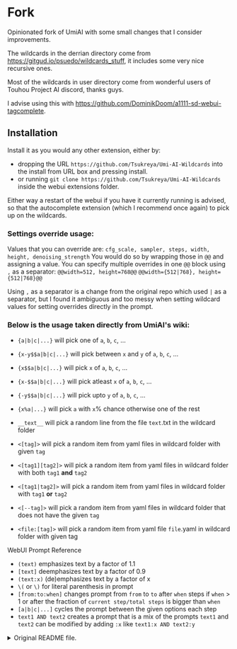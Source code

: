 # Fork
Opinionated fork of UmiAI with some small changes that I consider improvements. 

The wildcards in the derrian directory come from https://gitgud.io/psuedo/wildcards_stuff, it includes some very nice recursive ones.

Most of the wildcards in user directory come from wonderful users of Touhou Project AI discord, thanks guys.

I advise using this with https://github.com/DominikDoom/a1111-sd-webui-tagcomplete.

## Installation 
Install it as you would any other extension, either by:
 - dropping the URL `https://github.com/Tsukreya/Umi-AI-Wildcards` into the install from URL box and pressing install.
 - or running `git clone https://github.com/Tsukreya/Umi-AI-Wildcards` inside the webui extensions folder.
   
Either way a restart of the webui if you have it currently running is advised, so that the autocomplete extension (which I recommend once again) to pick up on the wildcards.

### Settings override usage:
Values that you can override are: `cfg_scale, sampler, steps, width, height, denoising_strength`
You would do so by wrapping those in `@@` and assigning a value. You can specify multiple overrides in one `@@` block using `,` as a separator:
`@@width=512, height=768@@`
`@@width={512|768}, height={512|768}@@`

Using `,` as a separator is a change from the original repo which used `|` as a separator, but I found it ambiguous and too messy when setting wildcard values for setting overrides directly in the prompt.

### Below is the usage taken directly from UmiAI's wiki:

* `{a|b|c|...}` will pick one of `a`, `b`, `c`, ...
* `{x-y$$a|b|c|...}` will pick between `x` and `y` of `a`, `b`, `c`, ...
* `{x$$a|b|c|...}` will pick `x` of `a`, `b`, `c`, ...
* `{x-$$a|b|c|...}` will pick atleast `x` of `a`, `b`, `c`, ...
* `{-y$$a|b|c|...}` will pick upto `y` of `a`, `b`, `c`, ...
* `{x%a|...}` will pick `a` with `x`% chance otherwise one of the rest

* `__text__` will pick a random line from the file `text`.txt in the wildcard folder

* `<[tag]>` will pick a random item from yaml files in wildcard folder with given `tag`
* `<[tag1][tag2]>` will pick a random item from yaml files in wildcard folder with both `tag1` **and** `tag2`
* `<[tag1|tag2]>` will pick a random item from yaml files in wildcard folder with `tag1` **or** `tag2`
* `<[--tag]>` will pick a random item from yaml files in wildcard folder that does not have the given `tag`
* `<file:[tag]>` will pick a random item from yaml file `file`.yaml in wildcard folder with given tag

WebUI Prompt Reference

* `(text)` emphasizes text by a factor of 1.1
* `[text]` deemphasizes text by a factor of 0.9
* `(text:x)` (de)emphasizes text by a factor of x
* `\(` or `\)` for literal parenthesis in prompt
* `[from:to:when]` changes prompt from `from` to `to` after `when` steps if `when` > 1 or after the fraction of `current step/total steps` is bigger than `when`
* `[a|b|c|...]` cycles the prompt between the given options each step
* `text1 AND text2` creates a prompt that is a mix of the prompts `text1` and `text2` can be modified by adding `:x` like `text1:x AND text2:y`

<details><summary>Original README file.</summary>
    
# Umi AI: A WebUI Wildcard Mod!

Umi AI is a wildcard mod that allows you to create randomized characters from random species with modular clothing types. It will grow over time and eventually become the ultimate character randomizer and creator.

Umi replaces the [Dynamic Wildcards extension](https://github.com/AUTOMATIC1111/stable-diffusion-webui-wildcards). It has all the same functionality, plus more. Umi also conflicts with the [Unprompted extension](https://github.com/ThereforeGames/unprompted). Pick one or the other.

Note that if you are reading this message a substantial amount of time after the date of Nov 13th, Umi may already have the majority of capabilities that Unprompted does. Additionally, it will almost certainly be easier to use. For example, what if you want to create a random choice of multiple options?

**Unprompted formatting**:

    Photo of a [choose]red|blue|yellow|green[/choose]-haired [choose]man|woman[/choose]

**Umi formatting**:

    Photo of a {red|blue|yellow|green}-haired {man|woman}

These two functions do exactly the same thing, but Umi's is smaller and easier to read. The goal of Umi is to be as easy to use as possible while providing consistently high-quality outputs of random characters and settings.

# Installing Umi

Installing Umi is easier than ever. It has been simplified into a 3-step process.

**Step 1: Determine if your PC meets the requirements to run AI generation.**
Is your GPU sufficiently powerful enough to run AI generation? [Download and run Speccy](https://www.ccleaner.com/speccy) and [post your PC specs in the Umi AI Discord](https://discord.gg/9K7j7DTfG2).

Assuming your PC meets the requirements...

**Step 2: Run the WebUI auto-installer.**
Download the latest version of Automatic1111's WebUI Autoinstaller from here. It will be the .exe file.
https://github.com/EmpireMediaScience/A1111-Web-UI-Installer/releases

![enter image description here](https://i.imgur.com/0u8KwOt.png)

Follow the Autoinstaller's steps to get WebUI up and running. There will be some parts that need to download large multi-GB files, so be patient. If you run into issues, [join the Umi AI Discord to ask for help](https://discord.gg/9K7j7DTfG2).

**Step 3: Install the Umi AI Extension.**
Once WebUI is open and running, navigate to the Extensions tab at the top, and the Install from URL sub-tab.

![enter image description here](https://i.imgur.com/gBqmnyz.png)

Paste the Umi AI URL in, like shown above.
https://github.com/Klokinator/UnivAICharGen.git

Press Install, and you'll be ready to start randomly generating with Umi AI!

At this point, you can just [join the Umi AI Discord](https://discord.gg/9K7j7DTfG2) to learn all the nuances of how to use Umi AI properly as well as share your characters!
</details>
